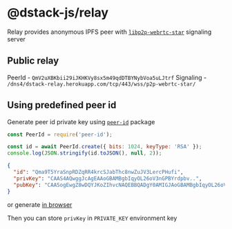 # @dstack-js/relay

Relay provides anonymous IPFS peer with [`libp2p-webrtc-star`](https://github.com/libp2p/js-libp2p-webrtc-star) signaling server

## Public relay
PeerId - `QmV2uXBKbii29iJKHKVy8sx5m49qdDTBYNybVoa5uLJtrf`
Signaling - `/dns4/dstack-relay.herokuapp.com/tcp/443/wss/p2p-webrtc-star/`

## Using predefined peer id

Generate peer id private key using [`peer-id`](https://www.npmjs.com/package/peer-id) package

```javascript
const PeerId = require('peer-id');

const id = await PeerId.create({ bits: 1024, keyType: 'RSA' });
console.log(JSON.stringify(id.toJSON(), null, 2));
```

```json
{
  "id": "Qma9T5YraSnpRDZqRR4krcSJabThc8nwZuJV3LercPHufi",
  "privKey": "CAAS4AQwggJcAgEAAoGBAMBgbIqyOL26oV3nGPBYrdpbv..",
  "pubKey": "CAASogEwgZ8wDQYJKoZIhvcNAQEBBQADgY0AMIGJAoGBAMBgbIqyOL26oV3nGPBYrdpbvzCY..."
}
```

or generate [in browser](https://codepen.io/0x77dev/pen/JjrgQoe)

Then you can store `privKey` in `PRIVATE_KEY` environment key 
